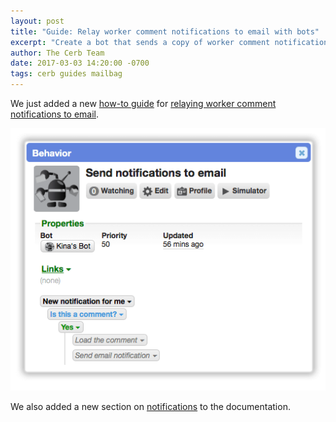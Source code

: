 ```yaml
---
layout: post
title: "Guide: Relay worker comment notifications to email with bots"
excerpt: "Create a bot that sends a copy of worker comment notifications to email, Slack, SMS, etc."
author: The Cerb Team
date: 2017-03-03 14:20:00 -0700
tags: cerb guides mailbag
---
```


We just added a new [how-to guide](/guides/) for [relaying worker comment notifications to email](/guides/bots/relay-comment-notifications-email/).

<div class="cerb-screenshot">
<img src="/assets/images/guides/bots/comment-notifications/behavior.png" class="screenshot">
</div>

We also added a new section on [notifications](/docs/notifications/) to the documentation.